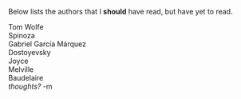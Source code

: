 Below lists the authors that I <b>should</b> have read, but have yet to read.<br/>

Tom Wolfe<br/>
Spinoza<br/>
Gabriel García Márquez<br/>
Dostoyevsky<br/>
Joyce<br/>
Melville<br/>
Baudelaire<br/>
<em>thoughts?</em>
-m